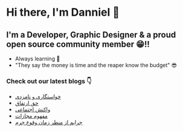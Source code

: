 # Hi there, I'm Danniel 👋 

## I'm a Developer, Graphic Designer & a proud open source community member 😁!!

- Always learning 🧐
- "They say the money is time and the reaper know the budget" 😎

### Check out our latest blogs 👇

<!-- BLOG-POST-LIST:START -->
- [خواستگاری و نامزدی](https://hesabraslaw.com/blog/%D8%AE%D9%88%D8%A7%D8%B3%D8%AA%DA%AF%D8%A7%D8%B1%DB%8C-%D9%88-%D9%86%D8%A7%D9%85%D8%B2%D8%AF%DB%8C/)
- [حق ارتفاق](https://hesabraslaw.com/blog/%D8%AD%D9%82-%D8%A7%D8%B1%D8%AA%D9%81%D8%A7%D9%82/)
- [واکنش اجتماعی](https://hesabraslaw.com/blog/%D9%88%D8%A7%DA%A9%D9%86%D8%B4-%D8%A7%D8%AC%D8%AA%D9%85%D8%A7%D8%B9%DB%8C/)
- [مفهوم مجازات](https://hesabraslaw.com/blog/%D9%85%D9%81%D9%87%D9%88%D9%85-%D9%85%D8%AC%D8%A7%D8%B2%D8%A7%D8%AA/)
- [جرایم از منظر زمان وقوع جرم](https://hesabraslaw.com/blog/%D8%AC%D8%B1%D8%A7%DB%8C%D9%85-%D8%A7%D8%B2-%D9%85%D9%86%D8%B8%D8%B1-%D8%B2%D9%85%D8%A7%D9%86-%D9%88%D9%82%D9%88%D8%B9-%D8%AC%D8%B1%D9%85/)
<!-- BLOG-POST-LIST:END -->
